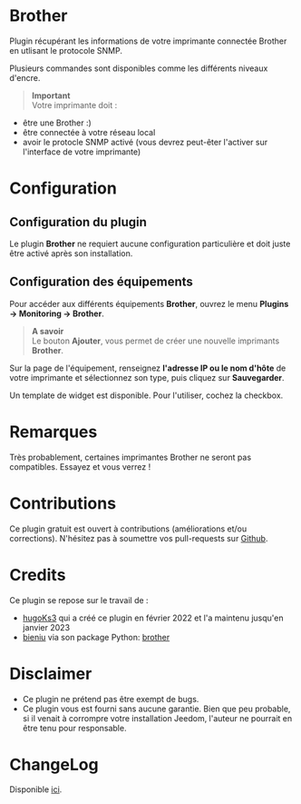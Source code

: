 # Brother

Plugin récupérant les informations de votre imprimante connectée Brother en utlisant le protocole SNMP.

Plusieurs commandes sont disponibles comme les différents niveaux d'encre.

>**Important**      
>Votre imprimante doit :
- être une Brother :)
- être connectée à votre réseau local
- avoir le protocle SNMP activé (vous devrez peut-êter l'activer sur l'interface de votre imprimante)

# Configuration

## Configuration du plugin

Le plugin **Brother** ne requiert aucune configuration particulière et doit juste être activé après son installation.

## Configuration des équipements

Pour accéder aux différents équipements **Brother**, ouvrez le menu **Plugins → Monitoring → Brother**.

> **A savoir**    
> Le bouton **Ajouter**, vous permet de créer une nouvelle imprimants **Brother**.

Sur la page de l'équipement, renseignez **l'adresse IP ou le nom d'hôte** de votre imprimante et sélectionnez son type, puis cliquez sur **Sauvegarder**.

Un template de widget est disponible. Pour l'utiliser, cochez la checkbox.

# Remarques

Très probablement, certaines imprimantes Brother ne seront pas compatibles. Essayez et vous verrez !

# Contributions

Ce plugin gratuit est ouvert à contributions (améliorations et/ou corrections). N'hésitez pas à soumettre vos pull-requests sur <a href="https://github.com/badwolf42/plugin-brother" target="_blank">Github</a>.

# Credits

Ce plugin se repose sur le travail de :
- [hugoKs3](https://github.com/hugoKs3) qui a créé ce plugin en février 2022 et l'a maintenu jusqu'en janvier 2023
- [bieniu](https://github.com/bieniu) via son package Python: [brother](https://github.com/bieniu/brother)

# Disclaimer

-   Ce plugin ne prétend pas être exempt de bugs.
-   Ce plugin vous est fourni sans aucune garantie. Bien que peu probable, si il venait à corrompre votre installation Jeedom, l'auteur ne pourrait en être tenu pour responsable.

# ChangeLog
Disponible [ici](./changelog.html).
